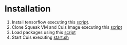 # Installation 

1. Install tensorflow executing this [script](scripts/install-tensorflow.sh).
2. Clone Squeak VM and Cuis Image executing this [script](scripts/install-cuis.sh)
3. Load packages using this [script](scripts/install-package.sh)
4. Start Cuis executing [start.sh](start.sh) 
